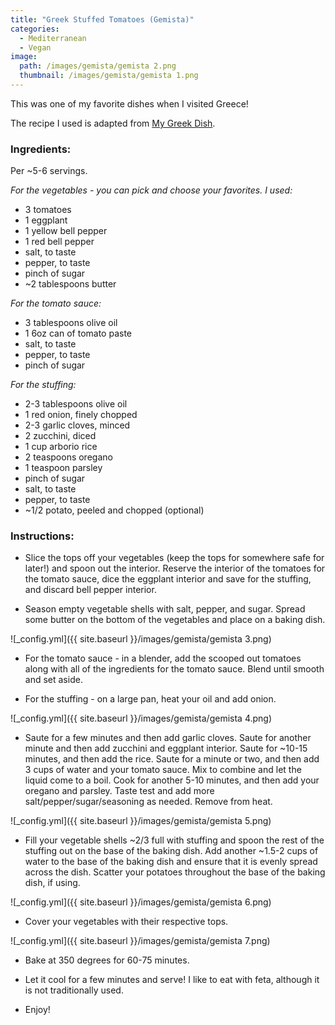 ```yaml
---
title: "Greek Stuffed Tomatoes (Gemista)"
categories:
  - Mediterranean
  - Vegan
image:
  path: /images/gemista/gemista 2.png
  thumbnail: /images/gemista/gemista 1.png
---
```


This was one of my favorite dishes when I visited Greece! 

The recipe I used is adapted from [My Greek Dish](https://www.mygreekdish.com/recipe/gemista-stuffed-tomatoes-peppers-and-onions/).

### Ingredients:

Per ~5-6 servings.

_For the vegetables - you can pick and choose your favorites. I used:_

* 3 tomatoes
* 1 eggplant
* 1 yellow bell pepper
* 1 red bell pepper
* salt, to taste
* pepper, to taste
* pinch of sugar
* ~2 tablespoons butter

_For the tomato sauce:_
* 3 tablespoons olive oil
* 1 6oz can of tomato paste
* salt, to taste
* pepper, to taste
* pinch of sugar

_For the stuffing:_

* 2-3 tablespoons olive oil
* 1 red onion, finely chopped
* 2-3 garlic cloves, minced
* 2 zucchini, diced
* 1 cup arborio rice 
* 2 teaspoons oregano
* 1 teaspoon parsley
* pinch of sugar
* salt, to taste
* pepper, to taste
* ~1/2 potato, peeled and chopped (optional)


### Instructions:

* Slice the tops off your vegetables (keep the tops for somewhere safe for later!) and spoon out the interior. Reserve the interior of the tomatoes for the tomato sauce, dice the eggplant interior and save for the stuffing, and discard bell pepper interior.

* Season empty vegetable shells with salt, pepper, and sugar. Spread some butter on the bottom of the vegetables and place on a baking dish.

![_config.yml]({{ site.baseurl }}/images/gemista/gemista 3.png)

* For the tomato sauce - in a blender, add the scooped out tomatoes along with all of the ingredients for the tomato sauce. Blend until smooth and set aside.

* For the stuffing - on a large pan, heat your oil and add onion. 

![_config.yml]({{ site.baseurl }}/images/gemista/gemista 4.png)

* Saute for a few minutes and then add garlic cloves. Saute for another minute and then add zucchini and eggplant interior. Saute for ~10-15 minutes, and then add the rice. Saute for a minute or two, and then add 3 cups of water and your tomato sauce. Mix to combine and let the liquid come to a boil. Cook for another 5-10 minutes, and then add your oregano and parsley. Taste test and add more salt/pepper/sugar/seasoning as needed. Remove from heat.

![_config.yml]({{ site.baseurl }}/images/gemista/gemista 5.png)

* Fill your vegetable shells ~2/3 full with stuffing and spoon the rest of the stuffing out on the base of the baking dish. Add another ~1.5-2 cups of water to the base of the baking dish and ensure that it is evenly spread across the dish. Scatter your potatoes throughout the base of the baking dish, if using.

![_config.yml]({{ site.baseurl }}/images/gemista/gemista 6.png)

* Cover your vegetables with their respective tops.

![_config.yml]({{ site.baseurl }}/images/gemista/gemista 7.png)

* Bake at 350 degrees for 60-75 minutes.

* Let it cool for a few minutes and serve! I like to eat with feta, although it is not traditionally used. 

* Enjoy!
